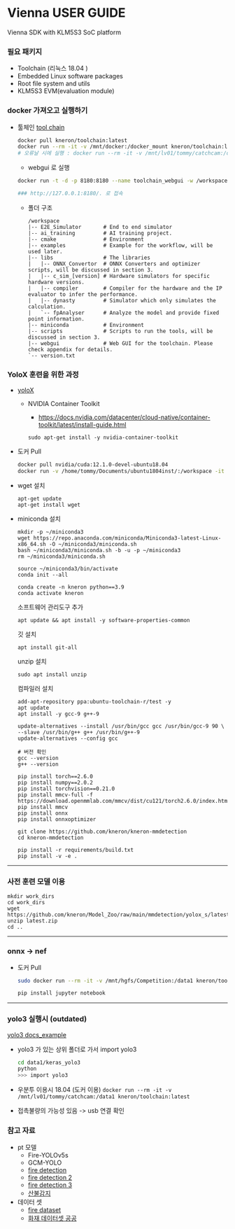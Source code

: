 # Vienna USER GUIDE
Vienna SDK with KLM5S3 SoC platform

### 필요 패키지
- Toolchain (리눅스 18.04 <docker env>)
- Embedded Linux software packages
- Root file system and utils
- KLM5S3 EVM(evaluation module)

### docker 가져오고 실행하기

- 툴체인
  [tool chain](https://doc.kneron.com/docs/#toolchain/manual_2_deploy/)

  ```bash
  docker pull kneron/toolchain:latest
  docker run --rm -it -v /mnt/docker:/docker_mount kneron/toolchain:latest
  # 오류날 시에 실행 : docker run --rm -it -v /mnt/lv01/tommy/catchcam:/data1 kneron/toolchain:v0.17.2
  ```

  - webgui 로 실행
  ```bash
  docker run -t -d -p 8180:8180 --name toolchain_webgui -w /workspace kneron/toolchain:latest /workspace/webgui/runWebGUI.sh
  
  ### http://127.0.0.1:8180/. 로 접속
  ```
  
  - 폴더 구조
    ```text
    /workspace
    |-- E2E_Simulator       # End to end simulator
    |-- ai_training         # AI training project.
    |-- cmake               # Environment
    |-- examples            # Example for the workflow, will be used later.
    |-- libs                # The libraries
    |   |-- ONNX_Convertor  # ONNX Converters and optimizer scripts, will be discussed in section 3.
    |   |-- c_sim_[version] # Hardware simulators for specific hardware versions.
    |   |-- compiler        # Compiler for the hardware and the IP evaluator to infer the performance.
    |   |-- dynasty         # Simulator which only simulates the calculation.
    |   `-- fpAnalyser      # Analyze the model and provide fixed point information.
    |-- miniconda           # Environment
    |-- scripts             # Scripts to run the tools, will be discussed in section 3.
    |-- webgui              # Web GUI for the toolchain. Please check appendix for details.
    `-- version.txt
    ```
### YoloX 훈련을 위한 과정
- [yoloX](https://doc.kneron.com/docs/#model_training/OpenMMLab/YoloX/)
  - NVIDIA Container Toolkit
    - https://docs.nvidia.com/datacenter/cloud-native/container-toolkit/latest/install-guide.html
 
    `sudo apt-get install -y nvidia-container-toolkit`
  
- 도커 Pull
  ```bash
  docker pull nvidia/cuda:12.1.0-devel-ubuntu18.04
  docker run -v /home/tommy/Documents/ubuntu1804inst/:/workspace -it --rm --gpus all nvidia/cuda:12.1.0-devel-ubuntu18.04
  ```
    
- wget 설치
  ```
  apt-get update
  apt-get install wget
  ```
    
- miniconda 설치
  ```
  mkdir -p ~/miniconda3
  wget https://repo.anaconda.com/miniconda/Miniconda3-latest-Linux-x86_64.sh -O ~/miniconda3/miniconda.sh
  bash ~/miniconda3/miniconda.sh -b -u -p ~/miniconda3
  rm ~/miniconda3/miniconda.sh

  source ~/miniconda3/bin/activate
  conda init --all
  ```

  ```
  conda create -n kneron python==3.9
  conda activate kneron
  ```
  소프트웨어 관리도구 추가
  ```
  apt update && apt install -y software-properties-common
  ```

  깃 설치
  ```
  apt install git-all
  ```

  unzip 설치
  ```
  sudo apt install unzip
  ```
  
  컴파일러 설치
  ```
  add-apt-repository ppa:ubuntu-toolchain-r/test -y
  apt update
  apt install -y gcc-9 g++-9

  update-alternatives --install /usr/bin/gcc gcc /usr/bin/gcc-9 90 \
  --slave /usr/bin/g++ g++ /usr/bin/g++-9
  update-alternatives --config gcc

  # 버전 확인
  gcc --version
  g++ --version
  ```

  ```
  pip install torch==2.6.0
  pip install numpy==2.0.2
  pip install torchvision==0.21.0
  pip install mmcv-full -f https://download.openmmlab.com/mmcv/dist/cu121/torch2.6.0/index.html
  pip install mmcv
  pip install onnx
  pip install onnxoptimizer
  ```

  ```
  git clone https://github.com/kneron/kneron-mmdetection
  cd kneron-mmdetection
  ```

  ```
  pip install -r requirements/build.txt
  pip install -v -e .
  ```

---
### 사전 훈련 모델 이용
```
mkdir work_dirs
cd work_dirs
wget https://github.com/kneron/Model_Zoo/raw/main/mmdetection/yolox_s/latest.zip
unzip latest.zip
cd ..
```
  
---
### onnx -> nef
- 도커 Pull
  ```bash
  sudo docker run --rm -it -v /mnt/hgfs/Competition:/data1 kneron/toolchain:latest

  pip install jupyter notebook
  
  ```

---
### yolo3 실행시 (outdated)
[yolo3 docs_example](https://doc.kneron.com/docs/#toolchain/appendix/yolo_example_InModelPreproc_trick/)

- yolo3 가 있는 상위 폴더로 가서 import yolo3
  ```bash
  cd data1/keras_yolo3
  python
  >>> import yolo3
  ```

- 우분투 이용시 18.04 (도커 이용) `docker run --rm -it -v /mnt/lv01/tommy/catchcam:/data1 kneron/toolchain:latest`
- 접촉불량의 가능성 있음 -> usb 연결 확인

### 참고 자료
- pt 모델
    - Fire-YOLOv5s
  - GCM-YOLO
  - [fire detection](https://github.com/spacewalk01/yolov5-fire-detection)
  - [fire detection 2](https://github.com/MuhammadMoinFaisal/FireDetectionYOLOv8)
  - [fire detection 3](https://www.hackster.io/innovation4x/early-fire-detection-using-ai-dd27bf)
  - [산불감지](https://www.mdpi.com/1999-4907/15/1/204)
- 데이터 셋
  - [fire dataset](https://www.kaggle.com/datasets/phylake1337/fire-dataset/data)
  - [화재 데이터셋 공공](https://aihub.or.kr/aihubdata/data/list.do?searchKeyword=%ED%99%94%EC%9E%AC)

